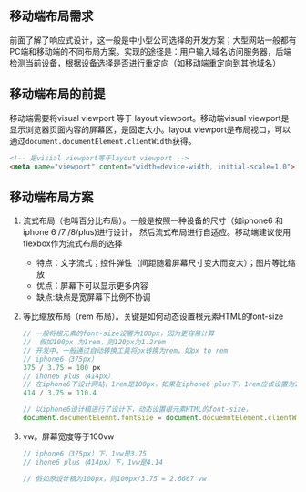 
## 移动端布局需求
前面了解了响应式设计，这一般是中小型公司选择的开发方案；大型网站一般都有PC端和移动端的不同布局方案。实现的途径是：用户输入域名访问服务器，后端检测当前设备，根据设备选择是否进行重定向（如移动端重定向到其他域名）



## 移动端布局的前提
移动端需要将visual viewport 等于 layout viewport。移动端visual viewport是显示浏览器页面内容的屏幕区，是固定大小。layout viewport是布局视口，可以通过`document.documentElement.clientWidth`获得。
```html
<!-- 是visial viewport等于layout viewport -->
<meta name="viewport" content="width=device-width, initial-scale=1.0">
```

## 移动端布局方案
1. 流式布局（也叫百分比布局）。一般是按照一种设备的尺寸（如iphone6 和 iphone 6 /7 /8/plus)进行设计， 然后流式布局进行自适应。移动端建议使用flexbox作为流式布局的选择
    * 特点：文字流式；控件弹性（间距随着屏幕尺寸变大而变大）；图片等比缩放
    * 优点：屏幕下可以显示更多内容
    * 缺点:缺点是宽屏幕下比例不协调

2. 等比缩放布局（rem 布局）。关键是如何动态设置根元素HTML的font-size

    ```js
    // 一般将根元素的font-size设置为100px，因为更容易计算
    //  假如100px 为1rem，则120px为1.2rem
    // 开发中，一般通过自动转换工具将px转换为rem，如px to rem
    // iphone6（375px）
    375 / 3.75 = 100 px
    // ihone6 plus（414px）
    // 在iphone6下设计网站，1rem是100px，如果在iphone6 plus下，1rem应该设置为110.4
    414 / 3.75 = 110.4

    // 以iphone6设计稿进行了设计下，动态设置根元素HTML的font-size，
    document.documentElemnt.fontSize = document.docuemntElement.clientWidth /3.75 + 'px'
    ```

3. vw。屏幕宽度等于100vw

    ```js
    // iphone6（375px）下，1vw是3.75
    // ihone6 plus（414px）下，1vw是4.14

    // 假如原设计稿为100px，则100px/3.75 = 2.6667 vw
    ```
